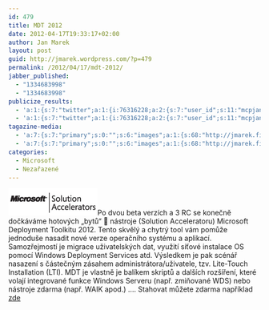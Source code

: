 ```yaml
---
id: 479
title: MDT 2012
date: 2012-04-17T19:33:17+02:00
author: Jan Marek
layout: post
guid: http://jmarek.wordpress.com/?p=479
permalink: /2012/04/17/mdt-2012/
jabber_published:
  - "1334683998"
  - "1334683998"
publicize_results:
  - 'a:1:{s:7:"twitter";a:1:{i:76316228;a:2:{s:7:"user_id";s:11:"mcpjanmarek";s:7:"post_id";s:18:"192304747653496832";}}}'
  - 'a:1:{s:7:"twitter";a:1:{i:76316228;a:2:{s:7:"user_id";s:11:"mcpjanmarek";s:7:"post_id";s:18:"192304747653496832";}}}'
tagazine-media:
  - 'a:7:{s:7:"primary";s:0:"";s:6:"images";a:1:{s:68:"http://jmarek.files.wordpress.com/2012/04/mssolutionaccelerators.png";a:6:{s:8:"file_url";s:68:"http://jmarek.files.wordpress.com/2012/04/mssolutionaccelerators.png";s:5:"width";s:3:"178";s:6:"height";s:2:"54";s:4:"type";s:5:"image";s:4:"area";s:4:"9612";s:9:"file_path";s:0:"";}}s:6:"videos";a:0:{}s:11:"image_count";s:1:"1";s:6:"author";s:8:"17238236";s:7:"blog_id";s:8:"16623371";s:9:"mod_stamp";s:19:"2012-04-17 17:33:17";}'
  - 'a:7:{s:7:"primary";s:0:"";s:6:"images";a:1:{s:68:"http://jmarek.files.wordpress.com/2012/04/mssolutionaccelerators.png";a:6:{s:8:"file_url";s:68:"http://jmarek.files.wordpress.com/2012/04/mssolutionaccelerators.png";s:5:"width";s:3:"178";s:6:"height";s:2:"54";s:4:"type";s:5:"image";s:4:"area";s:4:"9612";s:9:"file_path";s:0:"";}}s:6:"videos";a:0:{}s:11:"image_count";s:1:"1";s:6:"author";s:8:"17238236";s:7:"blog_id";s:8:"16623371";s:9:"mod_stamp";s:19:"2012-04-17 17:33:17";}'
categories:
  - Microsoft
  - Nezařazené
---
```

[<img class="alignleft size-full wp-image-480" title="mssolutionaccelerators" src="/wp-content/uploads/2012/04/mssolutionaccelerators.png" alt="" width="178" height="54" />](/wp-content/uploads/2012/04/mssolutionaccelerators.png)Po dvou beta verzích a 3 RC se konečně dočkáváme hotových &#8222;bytů&#8220; 🙂 nástroje (Solution Acceleratoru) Microsoft Deployment Toolkitu 2012. Tento skvělý a chytrý tool vám pomůže jednoduše nasadit nové verze operačního systému a aplikací. Samozřejmostí je migrace uživatelských dat, využití síťové instalace OS pomocí Windows Deployment Services atd. Výsledkem je pak scénář nasazení s částečným zásahem administrátora/uživatele, tzv. Lite-Touch Installation (LTI). MDT je vlastně je balíkem skriptů a dalších rozšíření, které volají integrované funkce Windows Serveru (např. zmiňované WDS) nebo nástroje zdarma (např. WAIK apod.) &#8230;. Stahovat můžete zdarma například <a href="http://www.microsoft.com/download/en/details.aspx?id=25175" target="_blank">zde</a>
